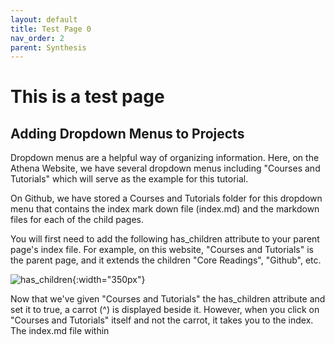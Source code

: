 ```yaml
---
layout: default
title: Test Page 0
nav_order: 2
parent: Synthesis
---
```


# This is a test page


## Adding Dropdown Menus to Projects 
Dropdown menus are a helpful way of organizing information. Here, on the Athena Website, we have several dropdown menus including "Courses and Tutorials" which will serve as the example for this tutorial. 

On Github, we have stored a Courses and Tutorials folder for this dropdown menu that contains the index mark down file (index.md) and the markdown files for each of the child pages. 

You will first need to add the following has_children attribute to your parent page's index file. For example, on this website, "Courses and Tutorials" is the parent page, and it extends the children "Core Readings", "Github", etc. 

![has_children](/images/has_children.png){:width="350px"}

Now that we've given "Courses and Tutorials" the has_children attribute and set it to true, a carrot (^) is displayed beside it. However, when you click on "Courses and Tutorials" itself and not the carrot, it takes you to the index. The index.md file within 

